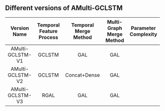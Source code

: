 ## Different versions of AMulti-GCLSTM

|   Version Name   | Temporal Feature Process | Temporal Merge Method | Multi-Graph Merge Method | Parameter Complexity |
| :--------------: | :----------------------: | :-------------------: | :----------------------: | :------------------: |
| AMulti-GCLSTM-V1 |          GCLSTM          |          GAL          |           GAL            |                      |
| AMulti-GCLSTM-V2 |          GCLSTM          |     Concat+Dense      |           GAL            |                      |
| AMulti-GCLSTM-V3 |           RGAL           |          GAL          |           GAL            |                      |

